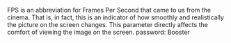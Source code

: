 FPS is an abbreviation for Frames Per Second that came to us from the cinema. That is, in fact, this is an indicator of how smoothly and realistically the picture on the screen changes. This parameter directly affects the comfort of viewing the image on the screen.
password: Booster
